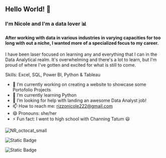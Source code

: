 ## Hello World! 🤗

### I'm Nicole and I'm a data lover 📊

#### After working with data in various industries in varying capacities for too long with out a niche, I wanted more of a specialized focus to my career. 

I have been laser focused on learning any and everything that I can in the Data Analytical realm. It's overwhelming and there's a lot to learn, but I'm proud of where I've gotten and excited for what is still to come. 

Skills: Excel, SQL, Power BI, Python & Tableau

- 🔭 I’m currently working on creating a website to showcase some Portofolio Projects
- 🌱 I’m currently learning Python
- 🤔 I’m looking for help with landing an awesome Data Analyst job!
- 📫 How to reach me: rizzonicole222@gmail.com
- 😄 Pronouns: she/her
- ⚡ Fun fact: I went to high school with Channing Tatum 😃



![NR_octocat_small](https://github.com/user-attachments/assets/37067a87-e95e-4bd3-b4de-7be1c87ec9a7)

![Static Badge](https://img.shields.io/badge/visitor%20count%20-%20%23A37D98%20?style=for-the-badge&logo=github)

![Static Badge](https://img.shields.io/badge/mySQL-white?style=for-the-badge&logo=mysql&logoColor=white&color=%234479A1)


